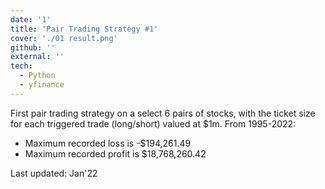 ```yaml
---
date: '1'
title: 'Pair Trading Strategy #1'
cover: './01 result.png'
github: ''
external: ''
tech:
  - Python
  - yfinance
---
```


First pair trading strategy on a select 6 pairs of stocks, with the ticket size for each triggered trade (long/short) valued at $1m. From 1995-2022:

- Maximum recorded loss is -$194,261.49
- Maximum recorded profit is $18,768,260.42

Last updated: Jan'22
